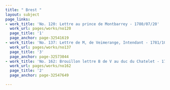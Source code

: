 ```yaml
---
title: " Brest "
layout: subject
page_links:
- work_title: 'No. 120: Lettre au prince de Montbarrey - 1780/07/20'
  work_url: pages/works/no120
  page_title: '1'
  page_anchor: page-32541619
- work_title: 'No. 137: Lettre de M, de Veimerange, Intendant - 1781/10/06'
  work_url: pages/works/no137
  page_title: '3'
  page_anchor: page-32573044
- work_title: 'No. 162: Brouillon lettre B de V au duc du Chatelet - 1781/05/12'
  work_url: pages/works/no162
  page_title: '2'
  page_anchor: page-32547649

---
```

